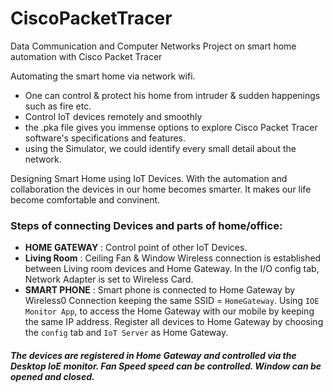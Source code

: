 # CiscoPacketTracer
Data Communication and Computer Networks Project on smart home automation with Cisco Packet Tracer

Automating the smart home via network wifi.
- One can control & protect his home from intruder & sudden happenings such as fire etc.
- Control IoT devices remotely and smoothly
- the .pka file gives you immense options to explore Cisco Packet Tracer software's specifications and features.
- using the Simulator, we could identify every small detail about the network.

Designing Smart Home using IoT Devices. With the automation and collaboration the devices in our home becomes smarter. It makes our life become comfortable and convinent.

###  Steps of connecting Devices and parts of home/office:
- **HOME GATEWAY** : Control point of other IoT Devices.
- **Living Room** : Ceiling Fan & Window
Wireless connection is established between Living room devices and Home Gateway.
In the I/O config tab, Network Adapter is set to Wireless Card.
- **SMART PHONE** : Smart phone is connected to Home Gateway by Wireless0 Connection keeping the same SSID = `HomeGateway`. Using `IOE Monitor App`, to access the Home Gateway with our mobile by keeping the same IP address.
Register all devices to Home Gateway by choosing the `config` tab and `IoT Server` as Home Gateway.

##### The devices are registered in Home Gateway and controlled via the Desktop IoE monitor. Fan Speed speed can be controlled. Window can be opened and closed.
